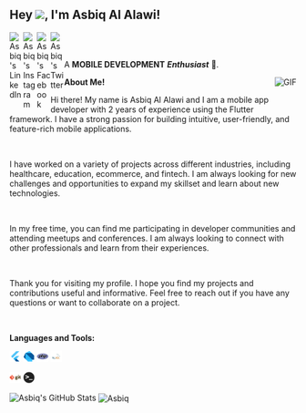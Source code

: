 <h2 title="hehehe"> Hey <img src="https://raw.githubusercontent.com/MartinHeinz/MartinHeinz/master/wave.gif" width="30px">,
 I'm Asbiq Al Alawi!</h2>

<a href="https://www.linkedin.com/in/asbiqalalawi/">
  <img align="left" alt="Asbiq's LinkedIn" width="24px" src="https://cdn.jsdelivr.net/npm/simple-icons@v3/icons/linkedin.svg" />
</a>
<a href="https://www.instagram.com/asbiqalalawi/">
  <img align="left" alt="Asbiq's Instagram" width="24px" src="https://cdn.jsdelivr.net/npm/simple-icons@v3/icons/instagram.svg" />
</a>
<a href="https://www.facebook.com/asbiq.alalawi">
  <img align="left" alt="Asbiq's Facebook" width="24px" src="https://cdn.jsdelivr.net/npm/simple-icons@v3/icons/facebook.svg" />
</a>
<a href="https://twitter.com/asbiqalalawi9">
  <img align="left" alt="Asbiq's Twitter" width="24px" src="https://cdn.jsdelivr.net/npm/simple-icons@3.13.0/icons/twitter.svg" />
</a>




<br />
<br />

A **MOBILE DEVELOPMENT** ***Enthusiast*** 🚀.
 

  <img align="right" alt="GIF" src="https://i.pinimg.com/originals/e4/26/70/e426702edf874b181aced1e2fa5c6cde.gif" />

**About Me!**

<p>Hi there! My name is Asbiq Al Alawi and I am a mobile app developer with 2 years of experience using the Flutter framework. I have a strong passion for building intuitive, user-friendly, and feature-rich mobile applications.</p>
<br/>
<p>I have worked on a variety of projects across different industries, including healthcare, education, ecommerce, and fintech. I am always looking for new challenges and opportunities to expand my skillset and learn about new technologies.</p>
<br/>
<p>In my free time, you can find me participating in developer communities and attending meetups and conferences. I am always looking to connect with other professionals and learn from their experiences.</p>
<br/>
<p>Thank you for visiting my profile. I hope you find my projects and contributions useful and informative. Feel free to reach out if you have any questions or want to collaborate on a project.</p>
<br/>

**Languages and Tools:**  


<code><img height="20" src="https://raw.githubusercontent.com/github/explore/80688e429a7d4ef2fca1e82350fe8e3517d3494d/topics/flutter/flutter.png"></code>
<code><img height="20" src="https://raw.githubusercontent.com/github/explore/80688e429a7d4ef2fca1e82350fe8e3517d3494d/topics/dart/dart.png"></code>
<code><img height="20" src="https://raw.githubusercontent.com/github/explore/80688e429a7d4ef2fca1e82350fe8e3517d3494d/topics/php/php.png"></code>
<code><img height="20" src="https://raw.githubusercontent.com/github/explore/80688e429a7d4ef2fca1e82350fe8e3517d3494d/topics/mysql/mysql.png"></code>

<code><img height="20" src="https://raw.githubusercontent.com/github/explore/80688e429a7d4ef2fca1e82350fe8e3517d3494d/topics/git/git.png"></code>
<code><img height="20" src="https://raw.githubusercontent.com/github/explore/80688e429a7d4ef2fca1e82350fe8e3517d3494d/topics/terminal/terminal.png"></code>

<img src="https://github-readme-stats.vercel.app/api?username=asbiqalalawi&show_icons=true&hide_border=true&count_private=true&theme=dark&icon_color=fad000" alt="Asbiq's GitHub Stats">
<img align="center" src="https://github-readme-streak-stats.herokuapp.com/?user=asbiqalalawi&count_private=true&theme=dark" alt="Asbiq" />

<!-- ![visitors](https://visitor-badge.glitch.me/badge?page_id=asbiqalalawi&left_color=grey&right_color=purple)
[![Repos Badge](https://badges.pufler.dev/repos/asbiqalalawi)](https://badges.pufler.dev)
[![Commits Badge](https://badges.pufler.dev/commits/monthly/asbiqalalawi)](https://badges.pufler.dev)
[![Years Badge](https://badges.pufler.dev/years/asbiqalalawi)](https://badges.pufler.dev)
[![Visits Badge](https://badges.pufler.dev/visits/asbiqalalawi/asbiqalalawi)](https://badges.pufler.dev)
[![Updated Badge](https://badges.pufler.dev/updated/asbiqalalawi/asbiqalalawi)](https://badges.pufler.dev) -->
